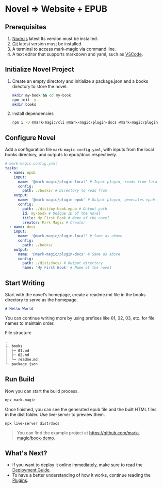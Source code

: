 # Novel => Website + EPUB

## Prerequisites

1.  [Node.js](https://nodejs.org) latest lts version must be installed.
2.  [Git](https://git-scm.com/) latest version must be installed.
3.  A terminal to access mark-magic via command line.
4.  A text editor that supports markdown and yaml, such as [VSCode](https://code.visualstudio.com/).

## Initialize Novel Project

1.  Create an empty directory and initialize a package.json and a books directory to store the novel.

    ```sh
    mkdir my-book && cd my-book
    npm init -y
    mkdir books
    ```

2.  Install dependencies

    ```sh
    npm i -D @mark-magic/cli @mark-magic/plugin-docs @mark-magic/plugin-epub live-server
    ```

## Configure Novel

Add a configuration file `mark-magic.config.yaml`, with inputs from the local books directory, and outputs to epub/docs respectively.

```yaml
# mark-magic.config.yaml
tasks:
  - name: epub
    input:
      name: '@mark-magic/plugin-local' # Input plugin, reads from local directory
      config:
        path: ./books/ # Directory to read from
    output:
      name: '@mark-magic/plugin-epub' # Output plugin, generates epub files
      config:
        path: ./dist/my-book.epub # Output path
        id: my-book # Unique ID of the novel
        title: My First Book # Name of the novel
        creator: Mark Magic # Creator
  - name: docs
    input:
      name: '@mark-magic/plugin-local' # Same as above
      config:
        path: ./books/
    output:
      name: '@mark-magic/plugin-docs' # Same as above
      config:
        path: ./dist/docs/ # Output directory
        name: 'My First Book' # Name of the novel
```

## Start Writing

Start with the novel's homepage, create a readme.md file in the books directory to serve as the homepage.

```md
# Hello World
```

You can continue writing more by using prefixes like 01, 02, 03, etc. for file names to maintain order.

File structure

```sh
.
├─ books
│  ├─ 01.md
│  ├─ 02.md
│  └─ readme.md
└─ package.json
```

## Run Build

Now you can start the build process.

```sh
npx mark-magic
```

Once finished, you can see the generated epub file and the built HTML files in the dist folder. Use live-server to preview them.

```sh
npx live-server dist/docs
```

> You can find the example project at <https://github.com/mark-magic/book-demo>.

## What's Next?

- If you want to deploy it online immediately, make sure to read the [Deployment Guide](./deploy.md).
- To have a better understanding of how it works, continue reading the [Plugins](./plugin/index.md).
